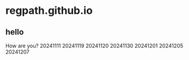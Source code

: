 # regpath.github.io

## hello

How are you?
20241111
20241119
20241120
20241130
20241201
20241205
20241207
